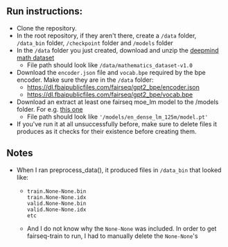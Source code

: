 ## Run instructions:

- Clone the repository.
- In the root repository, if they aren't there, create a `/data` folder, `/data_bin` folder, `/checkpoint` folder and `/models` folder
- In the `/data` folder you just created, download and unzip the [deepmind math dataset](https://console.cloud.google.com/storage/browser/_details/mathematics-dataset/mathematics_dataset-v1.0.tar.gz;tab=live_object)
  - File path should look like `/data/mathematics_dataset-v1.0`
- Download the `encoder.json` file and `vocab.bpe` required by the bpe encoder. Make sure they are in the `/data` folder:
    - https://dl.fbaipublicfiles.com/fairseq/gpt2_bpe/encoder.json
    - https://dl.fbaipublicfiles.com/fairseq/gpt2_bpe/vocab.bpe
- Download an extract at least one fairseq moe_lm model to the /models folder. For e.g. [this one](https://dl.fbaipublicfiles.com/fairseq/models/lm/en_dense_lm_125m.tar.gz)
  - File path should look like `'/models/en_dense_lm_125m/model.pt'`
- If you've run it at all unsuccessfully before, make sure to delete files it produces as it checks for their existence before creating them.

## Notes

- When I ran preprocess_data(), it produced files in `/data_bin` that looked like:
  - ```
    train.None-None.bin
    train.None-None.idx
    valid.None-None.bin
    valid.None-None.idx
    etc
    ```
  - And I do not know why the `None-None` was included. In order to get fairseq-train to run, I had to manually delete the `None-None`'s 